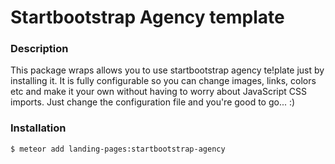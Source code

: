 # Startbootstrap Agency template #

### Description ###

This package wraps allows you to use startbootstrap agency te!plate just by installing it. It is fully configurable so you can change images, links, colors etc and make it your own without having to worry about JavaScript CSS imports. Just change the configuration file and you're good to go... :)


### Installation ###
```
$ meteor add landing-pages:startbootstrap-agency
```

